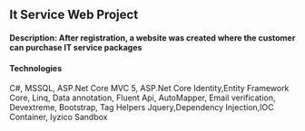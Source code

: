 ## It Service Web Project
#### Description: After registration, a website was created where the customer can purchase IT service packages

####  Technologies
C#, MSSQL, ASP.Net Core MVC 5, ASP.Net Core
Identity,Entity Framework Core, Linq, Data annotation, Fluent Api,
AutoMapper, Email verification, Devextreme, Bootstrap, Tag Helpers
Jquery,Dependency Injection,IOC Container, Iyzico Sandbox

